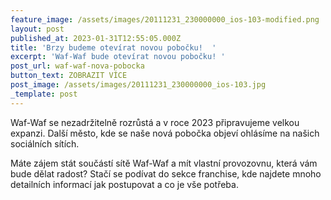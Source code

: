 ```yaml
---
feature_image: /assets/images/20111231_230000000_ios-103-modified.png
layout: post
published_at: 2023-01-31T12:55:05.000Z
title: 'Brzy budeme otevírat novou pobočku!  '
excerpt: 'Waf-Waf bude otevírat novou pobočku! '
post_url: waf-waf-nova-pobocka
button_text: ZOBRAZIT VÍCE
post_image: /assets/images/20111231_230000000_ios-103.jpg
_template: post
---
```


Waf-Waf se nezadržitelně rozrůstá a v roce 2023 připravujeme velkou expanzi. Další město, kde se naše nová pobočka objeví ohlásíme na našich sociálních sítích.   
  
Máte zájem stát součástí sítě Waf-Waf a mít vlastní provozovnu, která vám bude dělat radost? Stačí se podívat do sekce franchise, kde najdete mnoho detailních informací jak postupovat a co je vše potřeba. 
